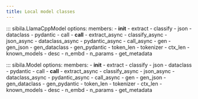```yaml
---
title: Local model classes
---
```


::: sibila.LlamaCppModel
    options:
        members:
            - __init__
            - extract
            - classify
            - json
            - dataclass
            - pydantic
            - call
            - __call__
            - extract_async
            - classify_async
            - json_async
            - dataclass_async
            - pydantic_async
            - call_async
            - gen
            - gen_json
            - gen_dataclass
            - gen_pydantic
            - token_len
            - tokenizer
            - ctx_len
            - known_models
            - desc
            - n_embd
            - n_params
            - get_metadata


::: sibila.Model
    options:
        members:
            - __init__
            - extract
            - classify
            - json
            - dataclass
            - pydantic
            - call
            - __call__
            - extract_async
            - classify_async
            - json_async
            - dataclass_async
            - pydantic_async
            - call_async
            - gen
            - gen_json
            - gen_dataclass
            - gen_pydantic
            - token_len
            - tokenizer
            - ctx_len
            - known_models
            - desc
            - n_embd
            - n_params
            - get_metadata
